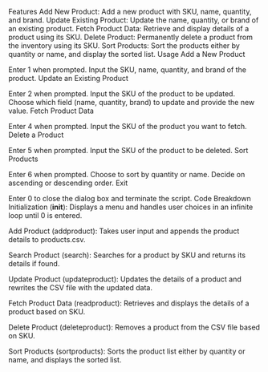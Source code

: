 Features
Add New Product: Add a new product with SKU, name, quantity, and brand.
Update Existing Product: Update the name, quantity, or brand of an existing product.
Fetch Product Data: Retrieve and display details of a product using its SKU.
Delete Product: Permanently delete a product from the inventory using its SKU.
Sort Products: Sort the products either by quantity or name, and display the sorted list.
Usage
Add a New Product

Enter 1 when prompted.
Input the SKU, name, quantity, and brand of the product.
Update an Existing Product

Enter 2 when prompted.
Input the SKU of the product to be updated.
Choose which field (name, quantity, brand) to update and provide the new value.
Fetch Product Data

Enter 4 when prompted.
Input the SKU of the product you want to fetch.
Delete a Product

Enter 5 when prompted.
Input the SKU of the product to be deleted.
Sort Products

Enter 6 when prompted.
Choose to sort by quantity or name.
Decide on ascending or descending order.
Exit

Enter 0 to close the dialog box and terminate the script.
Code Breakdown
Initialization (__init__): Displays a menu and handles user choices in an infinite loop until 0 is entered.

Add Product (addproduct): Takes user input and appends the product details to products.csv.

Search Product (search): Searches for a product by SKU and returns its details if found.

Update Product (updateproduct): Updates the details of a product and rewrites the CSV file with the updated data.

Fetch Product Data (readproduct): Retrieves and displays the details of a product based on SKU.

Delete Product (deleteproduct): Removes a product from the CSV file based on SKU.

Sort Products (sortproducts): Sorts the product list either by quantity or name, and displays the sorted list.
